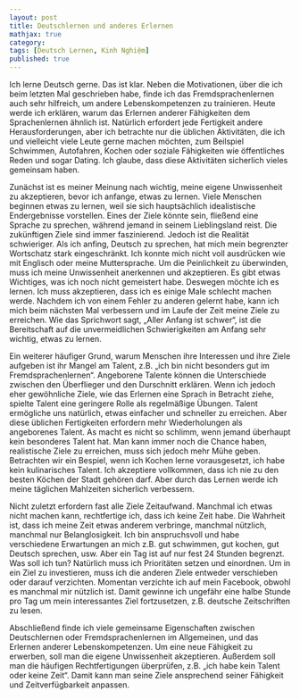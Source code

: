 ```yaml
---
layout: post
title: Deutschlernen und anderes Erlernen    
mathjax: true
category:
tags: [Deutsch Lernen, Kinh Nghiệm]
published: true
---
```


Ich lerne Deutsch gerne. Das ist klar. Neben die Motivationen, über die ich beim letzten Mal geschrieben habe, finde ich das Fremdsprachenlernen auch sehr hilfreich, um andere Lebenskompetenzen zu trainieren. Heute werde ich erklären, warum das Erlernen anderer Fähigkeiten dem Sprachenlernen ähnlich ist. Natürlich erfordert jede Fertigkeit andere Herausforderungen, aber ich betrachte nur die üblichen Aktivitäten, die ich und vielleicht viele Leute gerne machen möchten, zum Beilspiel Schwimmen, Autofahren, Kochen oder soziale Fähigkeiten wie öffentliches Reden und sogar Dating. Ich glaube, dass diese Aktivitäten sicherlich vieles gemeinsam haben. 

Zunächst ist es meiner Meinung nach wichtig, meine eigene Unwissenheit zu akzeptieren, bevor ich anfange, etwas zu lernen. Viele Menschen beginnen etwas zu lernen, weil sie sich hauptsächlich idealistische Endergebnisse vorstellen. Eines der Ziele könnte sein, fließend eine Sprache zu sprechen, während jemand in seinem Lieblingsland reist. Die zukünftigen Ziele sind immer faszinierend. Jedoch ist die Realität schwieriger. Als ich anfing, Deutsch zu sprechen, hat mich mein begrenzter Wortschatz stark eingeschränkt. Ich konnte mich nicht voll ausdrücken wie mit Englisch oder meine Muttersprache. Um die Peinlichkeit zu überwinden, muss ich meine Unwissenheit anerkennen und akzeptieren. Es gibt etwas Wichtiges, was ich noch nicht gemeistert habe. Deswegen möchte ich es lernen. Ich muss akzeptieren, dass ich es einige Male schlecht machen werde. Nachdem ich von einem Fehler zu anderen gelernt habe, kann ich mich beim nächsten Mal verbessern und im Laufe der Zeit meine Ziele zu erreichen. Wie das Sprichwort sagt, „Aller Anfang ist schwer“, ist die Bereitschaft auf die unvermeidlichen Schwierigkeiten am Anfang sehr wichtig, etwas zu lernen. 

Ein weiterer häufiger Grund, warum Menschen ihre Interessen und ihre Ziele aufgeben ist ihr Mangel am Talent, z.B. „ich bin nicht besonders gut im Fremdsprachenlernen“. Angeborene Talente können die Unterschiede zwischen den Überflieger und den Durschnitt erklären. Wenn ich jedoch eher gewöhnliche Ziele, wie das Erlernen eine Sprach in Betracht ziehe, spielte Talent eine geringere Rolle als regelmäßige Übungen. Talent ermögliche uns natürlich, etwas einfacher und schneller zu erreichen. Aber diese üblichen Fertigkeiten erfordern mehr Wiederholungen als angeborenes Talent. As macht es nicht so schlimm, wenn jemand überhaupt kein besonderes Talent hat. Man kann immer noch die Chance haben, realistische Ziele zu erreichen, muss sich jedoch mehr Mühe geben. Betrachten wir ein Bespiel, wenn ich Kochen lerne vorausgesetzt, ich habe kein kulinarisches Talent. Ich akzeptiere vollkommen, dass ich nie zu den besten Köchen der Stadt gehören darf. Aber durch das Lernen werde ich meine täglichen Mahlzeiten sicherlich verbessern. 

Nicht zuletzt erfordern fast alle Ziele Zeitaufwand. Manchmal ich etwas nicht machen kann, rechtfertige ich, dass ich keine Zeit habe. Die Wahrheit ist, dass ich meine Zeit etwas anderem verbringe, manchmal nützlich, manchmal nur Belanglosigkeit. Ich bin anspruchsvoll und habe verschiedene Erwartungen an mich z.B. gut schwimmen, gut kochen, gut Deutsch sprechen, usw. Aber ein Tag ist auf nur fest 24 Stunden begrenzt. Was soll ich tun? Natürlich muss ich Prioritäten setzen und einordnen. Um in ein Ziel zu investieren, muss ich die anderen Ziele entweder verschieben oder darauf verzichten. Momentan verzichte ich auf mein Facebook, obwohl es manchmal mir nützlich ist. Damit gewinne ich ungefähr eine halbe Stunde pro Tag um mein interessantes Ziel fortzusetzen, z.B. deutsche Zeitschriften zu lesen.

Abschließend finde ich viele gemeinsame Eigenschaften zwischen Deutschlernen oder Fremdsprachenlernen im Allgemeinen, und das Erlernen anderer Lebenskompetenzen. Um eine neue Fähigkeit zu erwerben, soll man die eigene Unwissenheit akzeptieren. Außerdem soll man die häufigen Rechtfertigungen überprüfen, z.B. „ich habe kein Talent oder keine Zeit“. Damit kann man seine Ziele ansprechend seiner Fähigkeit und Zeitverfügbarkeit anpassen. 

